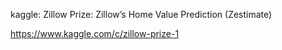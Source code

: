 kaggle:
Zillow Prize: Zillow’s Home Value Prediction (Zestimate)

https://www.kaggle.com/c/zillow-prize-1
